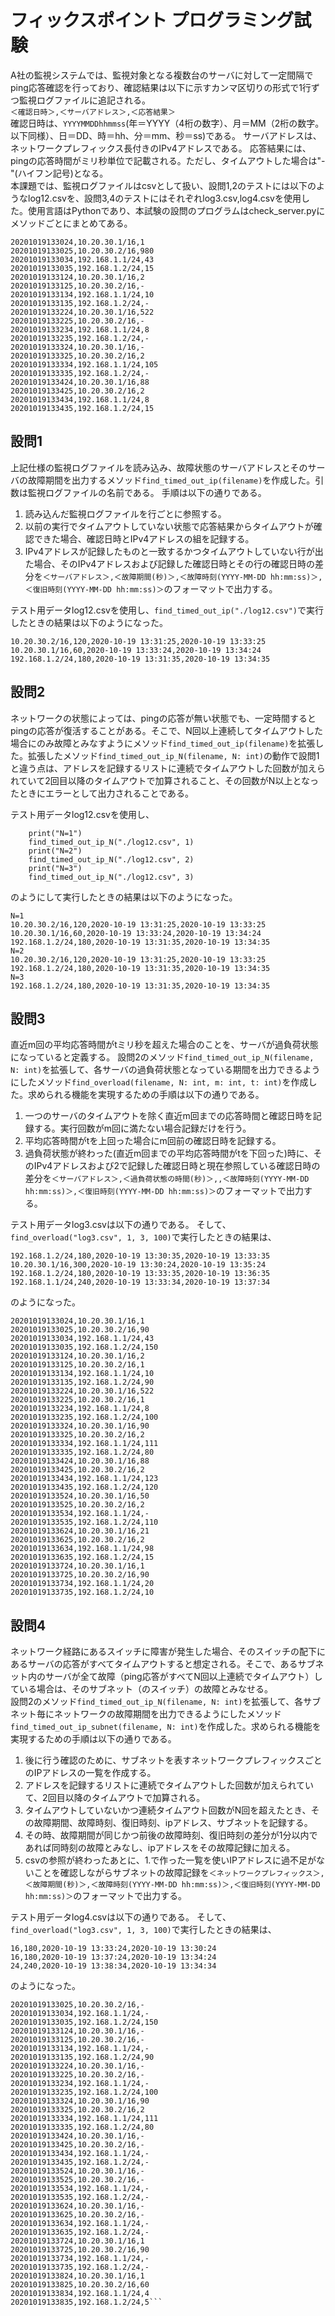 # フィックスポイント プログラミング試験
A社の監視システムでは、監視対象となる複数台のサーバに対して一定間隔でping応答確認を行っており、確認結果は以下に示すカンマ区切りの形式で1行ずつ監視ログファイルに追記される。
<br>
`＜確認日時＞,＜サーバアドレス＞,＜応答結果＞`
<br>
確認日時は、`YYYYMMDDhhmmss`(年＝YYYY（4桁の数字）、月＝MM（2桁の数字。以下同様）、日＝DD、時＝hh、分＝mm、秒＝ss)である。
サーバアドレスは、ネットワークプレフィックス長付きのIPv4アドレスである。
応答結果には、pingの応答時間がミリ秒単位で記載される。ただし、タイムアウトした場合は"-"(ハイフン記号)となる。
<br>
本課題では、監視ログファイルはcsvとして扱い、設問1,2のテストには以下のようなlog12.csvを、設問3,4のテストにはそれぞれlog3.csv,log4.csvを使用した。使用言語はPythonであり、本試験の設問のプログラムはcheck_server.pyにメソッドごとにまとめてある。
```
20201019133024,10.20.30.1/16,1
20201019133025,10.20.30.2/16,980
20201019133034,192.168.1.1/24,43
20201019133035,192.168.1.2/24,15
20201019133124,10.20.30.1/16,2
20201019133125,10.20.30.2/16,-
20201019133134,192.168.1.1/24,10
20201019133135,192.168.1.2/24,-
20201019133224,10.20.30.1/16,522
20201019133225,10.20.30.2/16,-
20201019133234,192.168.1.1/24,8
20201019133235,192.168.1.2/24,-
20201019133324,10.20.30.1/16,-
20201019133325,10.20.30.2/16,2
20201019133334,192.168.1.1/24,105
20201019133335,192.168.1.2/24,-
20201019133424,10.20.30.1/16,88
20201019133425,10.20.30.2/16,2
20201019133434,192.168.1.1/24,8
20201019133435,192.168.1.2/24,15
```
## 設問1
上記仕様の監視ログファイルを読み込み、故障状態のサーバアドレスとそのサーバの故障期間を出力するメソッド`find_timed_out_ip(filename)`を作成した。引数は監視ログファイルの名前である。
手順は以下の通りである。

1. 読み込んだ監視ログファイルを行ごとに参照する。
2. 以前の実行でタイムアウトしていない状態で応答結果からタイムアウトが確認できた場合、確認日時とIPv4アドレスの組を記録する。
3. IPv4アドレスが記録したものと一致するかつタイムアウトしていない行が出た場合、そのIPv4アドレスおよび記録した確認日時とその行の確認日時の差分を`＜サーバアドレス＞,＜故障期間(秒)＞,＜故障時刻(YYYY-MM-DD hh:mm:ss)＞,＜復旧時刻(YYYY-MM-DD hh:mm:ss)＞`のフォーマットで出力する。

テスト用データlog12.csvを使用し、`find_timed_out_ip("./log12.csv")`で実行したときの結果は以下のようになった。
```
10.20.30.2/16,120,2020-10-19 13:31:25,2020-10-19 13:33:25
10.20.30.1/16,60,2020-10-19 13:33:24,2020-10-19 13:34:24
192.168.1.2/24,180,2020-10-19 13:31:35,2020-10-19 13:34:35
```
## 設問2
ネットワークの状態によっては、pingの応答が無い状態でも、一定時間するとpingの応答が復活することがある。そこで、N回以上連続してタイムアウトした場合にのみ故障とみなすようにメソッド`find_timed_out_ip(filename)`を拡張した。拡張したメソッド`find_timed_out_ip_N(filename, N: int)`の動作で設問1と違う点は、アドレスを記録するリストに連続でタイムアウトした回数が加えられていて2回目以降のタイムアウトで加算されること、その回数がN以上となったときにエラーとして出力されることである。

テスト用データlog12.csvを使用し、
```
    print("N=1")
    find_timed_out_ip_N("./log12.csv", 1)
    print("N=2")
    find_timed_out_ip_N("./log12.csv", 2)
    print("N=3")
    find_timed_out_ip_N("./log12.csv", 3)
```
のようにして実行したときの結果は以下のようになった。
```
N=1
10.20.30.2/16,120,2020-10-19 13:31:25,2020-10-19 13:33:25
10.20.30.1/16,60,2020-10-19 13:33:24,2020-10-19 13:34:24
192.168.1.2/24,180,2020-10-19 13:31:35,2020-10-19 13:34:35
N=2
10.20.30.2/16,120,2020-10-19 13:31:25,2020-10-19 13:33:25
192.168.1.2/24,180,2020-10-19 13:31:35,2020-10-19 13:34:35
N=3
192.168.1.2/24,180,2020-10-19 13:31:35,2020-10-19 13:34:35
```
## 設問3
直近m回の平均応答時間がtミリ秒を超えた場合のことを、サーバが過負荷状態になっていると定義する。
設問2のメソッド`find_timed_out_ip_N(filename, N: int)`を拡張して、各サーバの過負荷状態となっている期間を出力できるようにしたメソッド`find_overload(filename, N: int, m: int, t: int)`を作成した。求められる機能を実現するための手順は以下の通りである。

1. 一つのサーバのタイムアウトを除く直近m回までの応答時間と確認日時を記録する。実行回数がm回に満たない場合記録だけを行う。
2. 平均応答時間がtを上回った場合にm回前の確認日時を記録する。
3. 過負荷状態が終わった(直近m回までの平均応答時間がtを下回った)時に、そのIPv4アドレスおよび2で記録した確認日時と現在参照している確認日時の差分を`＜サーバアドレス＞,＜過負荷状態の時間(秒)＞,,＜故障時刻(YYYY-MM-DD hh:mm:ss)＞,＜復旧時刻(YYYY-MM-DD hh:mm:ss)＞`のフォーマットで出力する。

テスト用データlog3.csvは以下の通りである。
そして、`find_overload("log3.csv", 1, 3, 100)`で実行したときの結果は、
```
192.168.1.2/24,180,2020-10-19 13:30:35,2020-10-19 13:33:35
10.20.30.1/16,300,2020-10-19 13:30:24,2020-10-19 13:35:24
192.168.1.2/24,180,2020-10-19 13:33:35,2020-10-19 13:36:35
192.168.1.1/24,240,2020-10-19 13:33:34,2020-10-19 13:37:34
```
のようになった。
```
20201019133024,10.20.30.1/16,1
20201019133025,10.20.30.2/16,90
20201019133034,192.168.1.1/24,43
20201019133035,192.168.1.2/24,150
20201019133124,10.20.30.1/16,2
20201019133125,10.20.30.2/16,1
20201019133134,192.168.1.1/24,10
20201019133135,192.168.1.2/24,90
20201019133224,10.20.30.1/16,522
20201019133225,10.20.30.2/16,1
20201019133234,192.168.1.1/24,8
20201019133235,192.168.1.2/24,100
20201019133324,10.20.30.1/16,90
20201019133325,10.20.30.2/16,2
20201019133334,192.168.1.1/24,111
20201019133335,192.168.1.2/24,80
20201019133424,10.20.30.1/16,88
20201019133425,10.20.30.2/16,2
20201019133434,192.168.1.1/24,123
20201019133435,192.168.1.2/24,120
20201019133524,10.20.30.1/16,50
20201019133525,10.20.30.2/16,2
20201019133534,192.168.1.1/24,-
20201019133535,192.168.1.2/24,110
20201019133624,10.20.30.1/16,21
20201019133625,10.20.30.2/16,2
20201019133634,192.168.1.1/24,98
20201019133635,192.168.1.2/24,15
20201019133724,10.20.30.1/16,1
20201019133725,10.20.30.2/16,90
20201019133734,192.168.1.1/24,20
20201019133735,192.168.1.2/24,10
```
## 設問4

ネットワーク経路にあるスイッチに障害が発生した場合、そのスイッチの配下にあるサーバの応答がすべてタイムアウトすると想定される。そこで、あるサブネット内のサーバが全て故障（ping応答がすべてN回以上連続でタイムアウト）している場合は、そのサブネット（のスイッチ）の故障とみなせる。
<br>
設問2のメソッド`find_timed_out_ip_N(filename, N: int)`を拡張して、各サブネット毎にネットワークの故障期間を出力できるようにしたメソッド`find_timed_out_ip_subnet(filename, N: int)`を作成した。求められる機能を実現するための手順は以下の通りである。

1. 後に行う確認のために、サブネットを表すネットワークプレフィックスごとのIPアドレスの一覧を作成する。
2. アドレスを記録するリストに連続でタイムアウトした回数が加えられていて、2回目以降のタイムアウトで加算される。
3. タイムアウトしていないかつ連続タイムアウト回数がN回を超えたとき、その故障期間、故障時刻、復旧時刻、ipアドレス、サブネットを記録する。
4. その時、故障期間が同じかつ前後の故障時刻、復旧時刻の差分が1分以内であれば同時刻の故障とみなし、ipアドレスをその故障記録に加える。
5. csvの参照が終わったあとに、1.で作った一覧を使いIPアドレスに過不足がないことを確認しながらサブネットの故障記録を`＜ネットワークプレフィックス＞,＜故障期間(秒)＞,＜故障時刻(YYYY-MM-DD hh:mm:ss)＞,＜復旧時刻(YYYY-MM-DD hh:mm:ss)＞`のフォーマットで出力する。


テスト用データlog4.csvは以下の通りである。
そして、`find_overload("log3.csv", 1, 3, 100)`で実行したときの結果は、
```
16,180,2020-10-19 13:33:24,2020-10-19 13:30:24
16,180,2020-10-19 13:37:24,2020-10-19 13:34:24
24,240,2020-10-19 13:38:34,2020-10-19 13:34:34
```
のようになった。
```20201019133024,10.20.30.1/16,-
20201019133025,10.20.30.2/16,-
20201019133034,192.168.1.1/24,-
20201019133035,192.168.1.2/24,150
20201019133124,10.20.30.1/16,-
20201019133125,10.20.30.2/16,-
20201019133134,192.168.1.1/24,-
20201019133135,192.168.1.2/24,90
20201019133224,10.20.30.1/16,-
20201019133225,10.20.30.2/16,-
20201019133234,192.168.1.1/24,-
20201019133235,192.168.1.2/24,100
20201019133324,10.20.30.1/16,90
20201019133325,10.20.30.2/16,2
20201019133334,192.168.1.1/24,111
20201019133335,192.168.1.2/24,80
20201019133424,10.20.30.1/16,-
20201019133425,10.20.30.2/16,-
20201019133434,192.168.1.1/24,-
20201019133435,192.168.1.2/24,-
20201019133524,10.20.30.1/16,-
20201019133525,10.20.30.2/16,-
20201019133534,192.168.1.1/24,-
20201019133535,192.168.1.2/24,-
20201019133624,10.20.30.1/16,-
20201019133625,10.20.30.2/16,-
20201019133634,192.168.1.1/24,-
20201019133635,192.168.1.2/24,-
20201019133724,10.20.30.1/16,1
20201019133725,10.20.30.2/16,90
20201019133734,192.168.1.1/24,-
20201019133735,192.168.1.2/24,-
20201019133824,10.20.30.1/16,1
20201019133825,10.20.30.2/16,60
20201019133834,192.168.1.1/24,4
20201019133835,192.168.1.2/24,5```